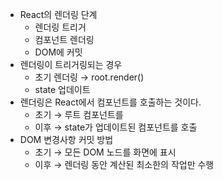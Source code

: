 -   React의 렌더링 단계
    -   렌더링 트리거
    -   컴포넌트 렌더링
    -   DOM에 커밋
-   렌더링이 트리거링되는 경우
    -   초기 렌더링 → root.render()
    -   state 업데이트
-   렌더링은 React에서 컴포넌트를 호출하는 것이다.
    -   초기 → 루트 컴포넌트를
    -   이후 → state가 업데이트된 컴포넌트를 호출
-   DOM 변경사항 커밋 방법
    -   초기 → 모든 DOM 노드를 화면에 표시
    -   이후 → 렌더링 동안 계산된 최소한의 작업만 수행
